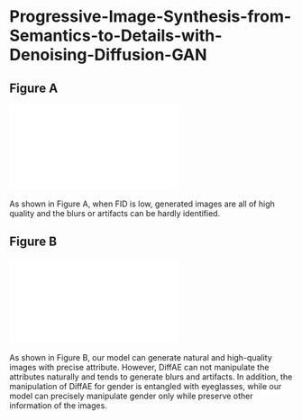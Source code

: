 # Progressive-Image-Synthesis-from-Semantics-to-Details-with-Denoising-Diffusion-GAN


## Figure A
![content](./assets/comparison.pdf)

As shown in Figure A, when FID is low, generated images are all of high quality and the blurs or artifacts can be hardly identified.


## Figure B
![content](./assets/manipulation.pdf)

As shown in Figure B, our model can generate natural and high-quality images with precise attribute. However, DiffAE can not manipulate the attributes naturally and tends to generate blurs and artifacts. In addition, the manipulation of DiffAE for gender is entangled with eyeglasses, while our model can precisely manipulate gender only while preserve other information of the images.
